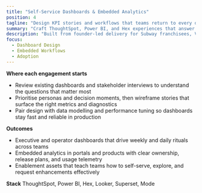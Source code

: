 ```yaml
---
title: "Self-Service Dashboards & Embedded Analytics"
position: 4
tagline: "Design KPI stories and workflows that teams return to every day."
summary: "Craft ThoughtSpot, Power BI, and Hex experiences that answer follow-up questions and unlock adoption."
description: "Built from founder-led delivery for Subway franchisees, Vita Mojo operators, and private equity portfolio reviews."
focus:
  - Dashboard Design
  - Embedded Workflows
  - Adoption
---
```


**Where each engagement starts**
- Review existing dashboards and stakeholder interviews to understand the questions that matter most
- Prioritise personas and decision moments, then wireframe stories that surface the right metrics and diagnostics
- Pair design with data modelling and performance tuning so dashboards stay fast and reliable in production

**Outcomes**
- Executive and operator dashboards that drive weekly and daily rituals across teams
- Embedded analytics in portals and products with clear ownership, release plans, and usage telemetry
- Enablement assets that teach teams how to self-serve, explore, and request enhancements effectively

**Stack**
ThoughtSpot, Power BI, Hex, Looker, Superset, Mode
